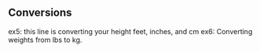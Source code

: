 ## Conversions 

ex5: this line is converting your height feet, inches, and cm
ex6: Converting weights from lbs to kg.

